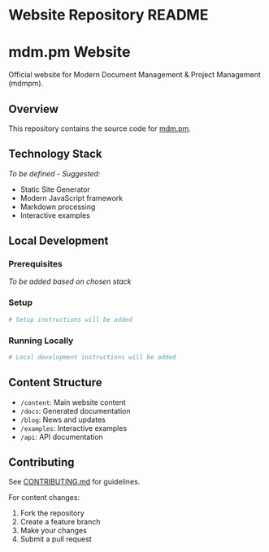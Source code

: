 # Website Repository README

# mdm.pm Website

Official website for Modern Document Management & Project Management (mdmpm).

## Overview

This repository contains the source code for [mdm.pm](https://mdm.pm).

## Technology Stack

*To be defined - Suggested:*
- Static Site Generator
- Modern JavaScript framework
- Markdown processing
- Interactive examples

## Local Development

### Prerequisites
*To be added based on chosen stack*

### Setup
```bash
# Setup instructions will be added
```

### Running Locally
```bash
# Local development instructions will be added
```

## Content Structure

- `/content`: Main website content
- `/docs`: Generated documentation
- `/blog`: News and updates
- `/examples`: Interactive examples
- `/api`: API documentation

## Contributing

See [CONTRIBUTING.md](../.github/CONTRIBUTING.md) for guidelines.

For content changes:
1. Fork the repository
2. Create a feature branch
3. Make your changes
4. Submit a pull request
